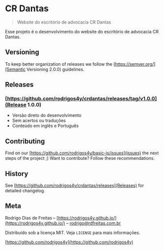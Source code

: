 # CR Dantas
> Website do escritório de advocacia CR Dantas

Esse projeto é o desenvolvimento do website do escritório de advocacia CR Dantas.

## Versioning
To keep better organization of releases we follow the [https://semver.org/](Semantic Versioning 2.0.0) guidelines.

## Releases

### [https://github.com/rodrigos4y/crdantas/releases/tag/v1.0.0](Release 1.0.0)
- Versão direto do desenvolvimento
- Sem acertos ou traduções
- Conteúdo em inglês e Português

## Contributing
Find on our [https://github.com/rodrigos4y/basic-js/issues](issues) the next steps of the project ;)
Want to contribute? Follow these recommendations.

## History
See [https://github.com/rodrigos4y/crdantas/releases](Releases) for detailed changelog.


## Meta

Rodrigo Dias de Freitas – [https://rodrigos4y.github.io/](https://rodrigos4y.github.io/) – rodrigo@rdfreitas.com.br

Distribuído sob a licença MIT. Veja `LICENSE` para mais informações.

[https://github.com/rodrigos4y](https://github.com/rodrigos4y)

[npm-image]: https://img.shields.io/npm/v/datadog-metrics.svg?style=flat-square
[npm-url]: https://npmjs.org/package/datadog-metrics
[npm-downloads]: https://img.shields.io/npm/dm/datadog-metrics.svg?style=flat-square
[travis-image]: https://img.shields.io/travis/dbader/node-datadog-metrics/master.svg?style=flat-square
[travis-url]: https://travis-ci.org/dbader/node-datadog-metrics
[wiki]: https://github.com/seunome/seuprojeto/wiki

